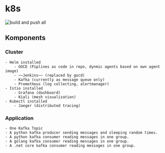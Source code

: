 # k8s

![build and push all](https://github.com/MikeGlotzkowski/k8s/workflows/build%20and%20push%20all/badge.svg?branch=master)

## Komponents

### Cluster
    - Helm installed
        - GOCD (Piplines as code in repo, dynmic agents based on own agent image)
        - ~~Jenkins~~ (replaced by gocd)
        - Kafka (currently as message queue only)
        - Prometheus (log collecting, alertmanager)
    - Istio installed
        - Grafana (dashboard)
        - Kiali (mesh visualization)
    - Kubectl installed
        - Jaeger (distributed tracing)

### Application
    - One Kafka Topic
    - A python kafka producer sending messages and sleeping random times.
    - A python kafka consumer reading messages in one group.
    - A golang kafka consumer reading messages in one group.
    - A .net core kafka consumer reading messages in one group.
